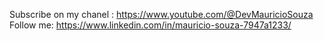 Subscribe on my chanel : https://www.youtube.com/@DevMauricioSouza
Follow me: https://www.linkedin.com/in/mauricio-souza-7947a1233/
